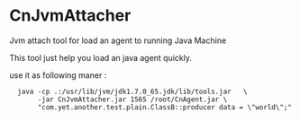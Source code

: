 CnJvmAttacher
===============

Jvm attach tool for load an agent to running Java Machine

This tool just help you load an java agent quickly.

use it as following maner :

```
  java -cp .:/usr/lib/jvm/jdk1.7.0_65.jdk/lib/tools.jar   \
       -jar CnJvmAttacher.jar 1565 /root/CnAgent.jar \
       "com.yet.another.test.plain.ClassB::producer data = \"world\";"
```
